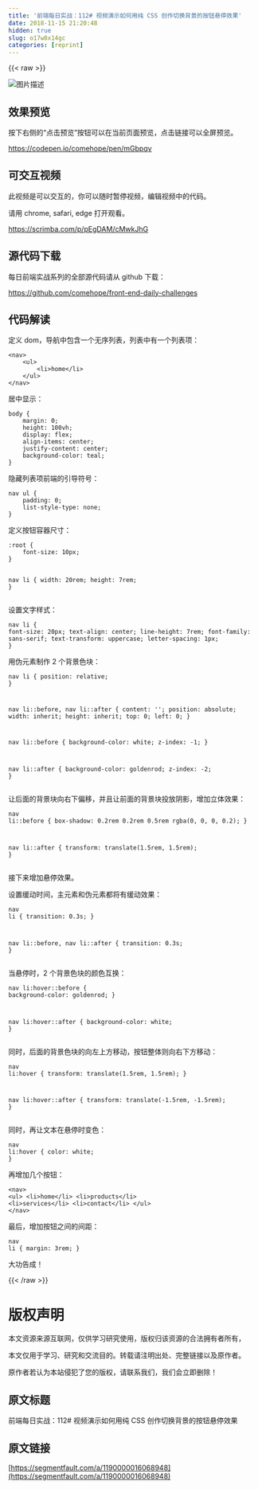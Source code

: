 ```yaml
---
title: '前端每日实战：112# 视频演示如何用纯 CSS 创作切换背景的按钮悬停效果' 
date: 2018-11-15 21:20:48
hidden: true
slug: o17w8x14gc
categories: [reprint]
---
```


{{< raw >}}
<p><span class="img-wrap"><img data-src="/img/bVbfAqJ?w=400&amp;h=301" src="https://static.alili.tech/img/bVbfAqJ?w=400&amp;h=301" alt="&#x56FE;&#x7247;&#x63CF;&#x8FF0;" title="&#x56FE;&#x7247;&#x63CF;&#x8FF0;"></span></p><h2>&#x6548;&#x679C;&#x9884;&#x89C8;</h2><p>&#x6309;&#x4E0B;&#x53F3;&#x4FA7;&#x7684;&#x201C;&#x70B9;&#x51FB;&#x9884;&#x89C8;&#x201D;&#x6309;&#x94AE;&#x53EF;&#x4EE5;&#x5728;&#x5F53;&#x524D;&#x9875;&#x9762;&#x9884;&#x89C8;&#xFF0C;&#x70B9;&#x51FB;&#x94FE;&#x63A5;&#x53EF;&#x4EE5;&#x5168;&#x5C4F;&#x9884;&#x89C8;&#x3002;</p><p><a href="https://codepen.io/comehope/pen/mGbpqv" rel="nofollow noreferrer">https://codepen.io/comehope/pen/mGbpqv</a></p><h2>&#x53EF;&#x4EA4;&#x4E92;&#x89C6;&#x9891;</h2><p>&#x6B64;&#x89C6;&#x9891;&#x662F;&#x53EF;&#x4EE5;&#x4EA4;&#x4E92;&#x7684;&#xFF0C;&#x4F60;&#x53EF;&#x4EE5;&#x968F;&#x65F6;&#x6682;&#x505C;&#x89C6;&#x9891;&#xFF0C;&#x7F16;&#x8F91;&#x89C6;&#x9891;&#x4E2D;&#x7684;&#x4EE3;&#x7801;&#x3002;</p><p>&#x8BF7;&#x7528; chrome, safari, edge &#x6253;&#x5F00;&#x89C2;&#x770B;&#x3002;</p><p><a href="https://scrimba.com/p/pEgDAM/cMwkJhG" rel="nofollow noreferrer">https://scrimba.com/p/pEgDAM/cMwkJhG</a></p><h2>&#x6E90;&#x4EE3;&#x7801;&#x4E0B;&#x8F7D;</h2><p>&#x6BCF;&#x65E5;&#x524D;&#x7AEF;&#x5B9E;&#x6218;&#x7CFB;&#x5217;&#x7684;&#x5168;&#x90E8;&#x6E90;&#x4EE3;&#x7801;&#x8BF7;&#x4ECE; github &#x4E0B;&#x8F7D;&#xFF1A;</p><p><a href="https://github.com/comehope/front-end-daily-challenges" rel="nofollow noreferrer">https://github.com/comehope/front-end-daily-challenges</a></p><h2>&#x4EE3;&#x7801;&#x89E3;&#x8BFB;</h2><p>&#x5B9A;&#x4E49; dom&#xFF0C;&#x5BFC;&#x822A;&#x4E2D;&#x5305;&#x542B;&#x4E00;&#x4E2A;&#x65E0;&#x5E8F;&#x5217;&#x8868;&#xFF0C;&#x5217;&#x8868;&#x4E2D;&#x6709;&#x4E00;&#x4E2A;&#x5217;&#x8868;&#x9879;&#xFF1A;</p><pre><code class="html">&lt;nav&gt;
    &lt;ul&gt;
        &lt;li&gt;home&lt;/li&gt;
    &lt;/ul&gt;
&lt;/nav&gt;</code></pre><p>&#x5C45;&#x4E2D;&#x663E;&#x793A;&#xFF1A;</p><pre><code class="css">body {
    margin: 0;
    height: 100vh;
    display: flex;
    align-items: center;
    justify-content: center;
    background-color: teal;
}</code></pre><p>&#x9690;&#x85CF;&#x5217;&#x8868;&#x9879;&#x524D;&#x7AEF;&#x7684;&#x5F15;&#x5BFC;&#x7B26;&#x53F7;&#xFF1A;</p><pre><code class="css">nav ul {
    padding: 0;
    list-style-type: none;
}</code></pre><p>&#x5B9A;&#x4E49;&#x6309;&#x94AE;&#x5BB9;&#x5668;&#x5C3A;&#x5BF8;&#xFF1A;</p><pre><code class="css">:root {
    font-size: 10px;
}

nav li {
    width: 20rem;
    height: 7rem;
}</code></pre><p>&#x8BBE;&#x7F6E;&#x6587;&#x5B57;&#x6837;&#x5F0F;&#xFF1A;</p><pre><code class="css">nav li {
    font-size: 20px;
    text-align: center;
    line-height: 7rem;
    font-family: sans-serif;
    text-transform: uppercase;
    letter-spacing: 1px;
}</code></pre><p>&#x7528;&#x4F2A;&#x5143;&#x7D20;&#x5236;&#x4F5C; 2 &#x4E2A;&#x80CC;&#x666F;&#x8272;&#x5757;&#xFF1A;</p><pre><code class="css">nav li {
    position: relative;
}

nav li::before,
nav li::after {
    content: &apos;&apos;;
    position: absolute;
    width: inherit;
    height: inherit;
    top: 0;
    left: 0;
}

nav li::before {
    background-color: white;
    z-index: -1;
}

nav li::after {
    background-color: goldenrod;
    z-index: -2;
}</code></pre><p>&#x8BA9;&#x540E;&#x9762;&#x7684;&#x80CC;&#x666F;&#x5757;&#x5411;&#x53F3;&#x4E0B;&#x504F;&#x79FB;&#xFF0C;&#x5E76;&#x4E14;&#x8BA9;&#x524D;&#x9762;&#x7684;&#x80CC;&#x666F;&#x5757;&#x6295;&#x653E;&#x9634;&#x5F71;&#xFF0C;&#x589E;&#x52A0;&#x7ACB;&#x4F53;&#x6548;&#x679C;&#xFF1A;</p><pre><code class="css">nav li::before {
    box-shadow: 0.2rem 0.2rem 0.5rem rgba(0, 0, 0, 0.2);
}

nav li::after {
    transform: translate(1.5rem, 1.5rem);
}</code></pre><p>&#x63A5;&#x4E0B;&#x6765;&#x589E;&#x52A0;&#x60AC;&#x505C;&#x6548;&#x679C;&#x3002;</p><p>&#x8BBE;&#x7F6E;&#x7F13;&#x52A8;&#x65F6;&#x95F4;&#xFF0C;&#x4E3B;&#x5143;&#x7D20;&#x548C;&#x4F2A;&#x5143;&#x7D20;&#x90FD;&#x5C06;&#x6709;&#x7F13;&#x52A8;&#x6548;&#x679C;&#xFF1A;</p><pre><code class="css">nav li {
    transition: 0.3s;
}

nav li::before,
nav li::after {
    transition: 0.3s;
}</code></pre><p>&#x5F53;&#x60AC;&#x505C;&#x65F6;&#xFF0C;2 &#x4E2A;&#x80CC;&#x666F;&#x8272;&#x5757;&#x7684;&#x989C;&#x8272;&#x4E92;&#x6362;&#xFF1A;</p><pre><code class="css">nav li:hover::before {
    background-color: goldenrod;
}

nav li:hover::after {
    background-color: white;
}</code></pre><p>&#x540C;&#x65F6;&#xFF0C;&#x540E;&#x9762;&#x7684;&#x80CC;&#x666F;&#x8272;&#x5757;&#x7684;&#x5411;&#x5DE6;&#x4E0A;&#x65B9;&#x79FB;&#x52A8;&#xFF0C;&#x6309;&#x94AE;&#x6574;&#x4F53;&#x5219;&#x5411;&#x53F3;&#x4E0B;&#x65B9;&#x79FB;&#x52A8;&#xFF1A;</p><pre><code class="css">nav li:hover {
    transform: translate(1.5rem, 1.5rem);
}

nav li:hover::after {
    transform: translate(-1.5rem, -1.5rem);
}</code></pre><p>&#x540C;&#x65F6;&#xFF0C;&#x518D;&#x8BA9;&#x6587;&#x672C;&#x5728;&#x60AC;&#x505C;&#x65F6;&#x53D8;&#x8272;&#xFF1A;</p><pre><code class="css">nav li:hover {
    color: white;
}</code></pre><p>&#x518D;&#x589E;&#x52A0;&#x51E0;&#x4E2A;&#x6309;&#x94AE;&#xFF1A;</p><pre><code class="html">&lt;nav&gt;
    &lt;ul&gt;
        &lt;li&gt;home&lt;/li&gt;
        &lt;li&gt;products&lt;/li&gt;
        &lt;li&gt;services&lt;/li&gt;
        &lt;li&gt;contact&lt;/li&gt;
    &lt;/ul&gt;
&lt;/nav&gt;</code></pre><p>&#x6700;&#x540E;&#xFF0C;&#x589E;&#x52A0;&#x6309;&#x94AE;&#x4E4B;&#x95F4;&#x7684;&#x95F4;&#x8DDD;&#xFF1A;</p><pre><code class="css">nav li {
    margin: 3rem;
}</code></pre><p>&#x5927;&#x529F;&#x544A;&#x6210;&#xFF01;</p>
{{< /raw >}}

# 版权声明
本文资源来源互联网，仅供学习研究使用，版权归该资源的合法拥有者所有，

本文仅用于学习、研究和交流目的。转载请注明出处、完整链接以及原作者。 

原作者若认为本站侵犯了您的版权，请联系我们，我们会立即删除！

## 原文标题
前端每日实战：112# 视频演示如何用纯 CSS 创作切换背景的按钮悬停效果

## 原文链接
[https://segmentfault.com/a/1190000016068948](https://segmentfault.com/a/1190000016068948)

